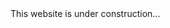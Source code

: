 <!DOCTYPE html>
<html lang="en">
<head>
    <meta charset="UTF-8">
    <meta name="viewport" content="width=device-width, initial-scale=1.0">
    <title>Adionixitt</title>
</head>
<body>
    This website is under construction...
</body>
</html>
